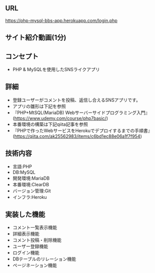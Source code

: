 ## URL
https://php-mysql-bbs-app.herokuapp.com/login.php

## サイト紹介動画(1分)


## コンセプト
- PHP & MySQLを使用したSNSライクアプリ

## 詳細
- 登録ユーザーがコメントを投稿、返信し合えるSNSアプリです。
- アプリの雛形は下記を参照
 - 『PHP+MtSQL(MariaDB) Webサーバーサイドプログラミング入門』(https://www.udemy.com/course/php7basic/)
- 本番環境の構築は下記qiita記事を参照
 - 『PHPで作ったWebサービスをHerokuでデプロイするまでの手順書』(https://qiita.com/ak25562983/items/c6bd1ec88e06a1f7f954)

## 技術内容
- 言語:PHP
- DB:MySQL
 - 開発環境:MariaDB
 - 本番環境:ClearDB
- バージョン管理:Git
- インフラ:Heroku

## 実装した機能
- コメント一覧表示機能
- 詳細表示機能
- コメント投稿・削除機能
- ユーザー登録機能
- ログイン機能
- DBテーブルのリレーション機能
- ページネーション機能